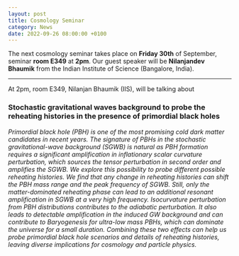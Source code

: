 ```yaml
---
layout: post
title: Cosmology Seminar
category: News
date: 2022-09-26 08:00:00 +0100
---
```


The next cosmology seminar takes place on **Friday 30th** of
September, seminar **room E349** at **2pm**. Our guest speaker will be
**Nilanjandev Bhaumik** from the Indian Institute of Science (Bangalore, India).

---

At 2pm, room E349, Nilanjan Bhaumik (IIS), will be talking about


### Stochastic gravitational waves background to probe the reheating histories in the presence of primordial black holes

*Primordial black hole (PBH) is one of the most promising cold dark
 matter candidates in recent years. The signature of PBHs in the
 stochastic gravitational-wave background (SGWB) is natural as PBH
 formation requires a significant amplification in inflationary scalar
 curvature perturbation, which sources the tensor perturbation in
 second order and amplifies the SGWB. We explore this possibility to
 probe different possible reheating histories. We find that any change
 in reheating histories can shift the PBH mass range and the peak
 frequency of SGWB. Still, only the matter-dominated reheating phase
 can lead to an additional resonant amplification in SGWB at a very
 high frequency.
 Isocurvature perturbation from PBH distributions
 contributes to the adiabatic perturbation. It also leads to
 detectable amplification in the induced GW background and can
 contribute to Baryogenesis for ultra-low mass PBHs, which can
 dominate the universe for a small duration. Combining these two
 effects can help us probe primordial black hole scenarios and details
 of reheating histories, leaving diverse implications for cosmology
 and particle physics.*




